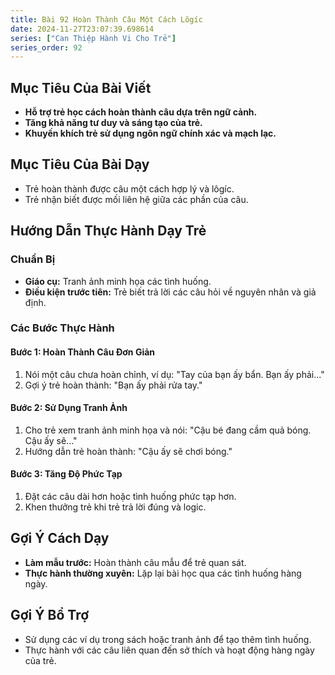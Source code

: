 ```yaml
---
title: Bài 92 Hoàn Thành Câu Một Cách Lôgíc
date: 2024-11-27T23:07:39.698614
series: ["Can Thiệp Hành Vi Cho Trẻ"]
series_order: 92
---
```


## Mục Tiêu Của Bài Viết
- **Hỗ trợ trẻ học cách hoàn thành câu dựa trên ngữ cảnh.**
- **Tăng khả năng tư duy và sáng tạo của trẻ.**
- **Khuyến khích trẻ sử dụng ngôn ngữ chính xác và mạch lạc.**

## Mục Tiêu Của Bài Dạy
- Trẻ hoàn thành được câu một cách hợp lý và lôgíc.
- Trẻ nhận biết được mối liên hệ giữa các phần của câu.

## Hướng Dẫn Thực Hành Dạy Trẻ

### Chuẩn Bị
- **Giáo cụ:** Tranh ảnh minh họa các tình huống.
- **Điều kiện trước tiên:** Trẻ biết trả lời các câu hỏi về nguyên nhân và giả định.

### Các Bước Thực Hành
#### Bước 1: Hoàn Thành Câu Đơn Giản
1. Nói một câu chưa hoàn chỉnh, ví dụ: "Tay của bạn ấy bẩn. Bạn ấy phải..."
2. Gợi ý trẻ hoàn thành: "Bạn ấy phải rửa tay."

#### Bước 2: Sử Dụng Tranh Ảnh
1. Cho trẻ xem tranh ảnh minh họa và nói: "Cậu bé đang cầm quả bóng. Cậu ấy sẽ..."
2. Hướng dẫn trẻ hoàn thành: "Cậu ấy sẽ chơi bóng."

#### Bước 3: Tăng Độ Phức Tạp
1. Đặt các câu dài hơn hoặc tình huống phức tạp hơn.
2. Khen thưởng trẻ khi trẻ trả lời đúng và logic.

## Gợi Ý Cách Dạy
- **Làm mẫu trước:** Hoàn thành câu mẫu để trẻ quan sát.
- **Thực hành thường xuyên:** Lặp lại bài học qua các tình huống hàng ngày.

## Gợi Ý Bổ Trợ
- Sử dụng các ví dụ trong sách hoặc tranh ảnh để tạo thêm tình huống.
- Thực hành với các câu liên quan đến sở thích và hoạt động hàng ngày của trẻ.

